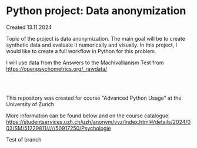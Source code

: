 # Python project: Data anonymization

Created 13.11.2024

Topic of the project is data anonymization. The main goal will be to create synthetic data and evaluate it numerically and visually. In this project, I would like to create a full workflow in Python for this problem. 

I will use data from the Answers to the Machivallianism Test from https://openpsychometrics.org/_rawdata/

<br />
<br />

This repository was created for course "Advanced Python Usage" at the University of Zurich

More information can be found below and on the course catalogue:
https://studentservices.uzh.ch/uzh/anonym/vvz/index.html#/details/2024/003/SM/51229811/////50917250/Psychologie

Test of branch